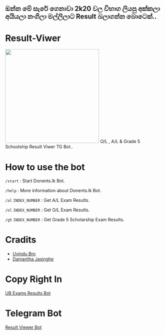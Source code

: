 ## ඔන්න මේ සැරේ ගෙනාවා 2k20 වල විභාග ලියපු අක්කලා අයියලා නංගිලා මල්ලිලාට Result බලාගන්න බොටෙක්..

# Result-Viwer
<img src="https://telegra.ph/file/7fad899e74ac25b5a1353.jpg" width="300">
O/L , A/L &amp; Grade 5 Schoolship Result Viwer TG Bot..

# How to use the bot
 
`/start` : Start Donents.lk Bot.

`/help` : More information about Donents.lk Bot.

`/al` `INDEX_NUMBER` : Get A/L Exam Results.

`/ol` `INDEX_NUMBER` : Get O/L Exam Results.

`/g5` `INDEX_NUMBER` : Get Grade 5 Scholarship Exam Results.


# Cradits 
- [Uvindu Bro](https://github.con/UvinduBro)
- [Damantha Jasinghe](https://github.com/Damantha126)

# Copy Right In
[UB Exams Results Bot](https://github.com/UvinduBro/Exams-results-Bot)

# Telegram Bot
[Result Viewer Bot](https://t.me/KingAmdaExamBot)
